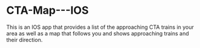 # CTA-Map---IOS
This is an IOS app that provides a list of the approaching CTA trains in your area as well as a map that follows you and shows approaching trains and their direction.
